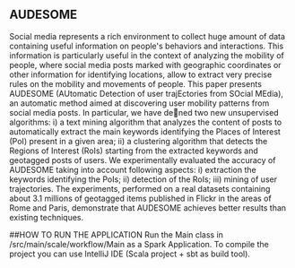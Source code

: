 ## AUDESOME
Social media represents a rich environment to collect huge amount of data containing useful information on people's behaviors and interactions. This
information is particularly useful in the context of analyzing the mobility of people, where social media posts marked with geographic coordinates or other
information for identifying locations, allow to extract very precise rules on the mobility and movements of people. This paper presents AUDESOME
(AUtomatic Detection of user trajEctories from SOcial MEdia), an automatic method aimed at discovering user mobility patterns from social media posts. In
particular, we have dened two new unsupervised algorithms: i) a text mining algorithm that analyzes the content of posts to automatically extract the main
keywords identifying the Places of Interest (PoI) present in a given area; ii) a clustering algorithm that detects the Regions of Interest (RoIs) starting from the
extracted keywords and geotagged posts of users. We experimentally evaluated the accuracy of AUDESOME taking into account following aspects: i) extraction
the keywords identifying the PoIs; ii) detection of the RoIs; iii) mining of user trajectories. The experiments, performed on a real datasets containing about 3.1
millions of geotagged items published in Flickr in the areas of Rome and Paris, demonstrate that AUDESOME achieves better results than existing techniques.

##HOW TO RUN THE APPLICATION
Run the Main class in /src/main/scale/workflow/Main as a Spark Application.
To compile the project you can use IntelliJ IDE (Scala project + sbt as build tool).